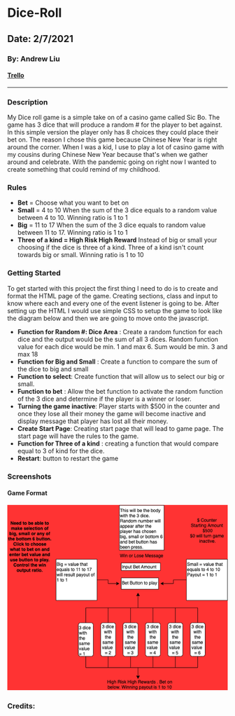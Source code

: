 # Dice-Roll 

## Date: 2/7/2021 

### By: Andrew Liu 
#### [Trello](https://trello.com/b/ldaqHj36/dice-roll)
***

### **Description**

My Dice roll game is a simple take on of a casino game called Sic Bo. The game has 3 dice that will produce a random # for the player to bet against. In this simple version the player only has  8 choices they could place their bet on. The reason I chose this game because Chinese New Year is right around the corner. When I was a kid, I use to play a lot of casino game with my cousins during Chinese New Year because that's when we gather around and celebrate. With the pandemic going on right now I wanted to create something that could remind of my childhood. 

### **Rules** 
* **Bet** = Choose what you want to bet on
* **Small** = 4 to 10 When the sum of the 3 dice equals to a random value between 4 to 10. Winning ratio is 1 to 1
* **Big** = 11 to 17 When the sum of the 3 dice equals to random value between 11 to 17. Winning ratio is 1 to 1
* **Three of a kind = High Risk High Reward** Instead of big or small your choosing if the dice is three of a kind. Three of a kind isn't count towards big or small. Winning ratio is 1 to 10   


### **Getting Started**

To get started with this project the first thing I need to do is to create and format the HTML page of the game. Creating sections, class and input to know where each and every one of the event listener is going to be. After setting up the HTML I would use simple CSS to setup the game to look like the diagram below and then we are going to move onto the javascript. 

* **Function for Random #: Dice Area** : Create a random function for each dice and the output would be the sum of all 3 dices. Random function value for each dice would be min. 1 and max 6. Sum would be min. 3 and max 18
* **Function for Big and Small** : Create a function to compare the sum of the dice to big and small 
* **Function to select**: Create function that will allow us to select our big or small. 
* **Function to bet** : Allow the bet function to activate the random function of the 3 dice and determine if the player is a winner or loser. 
* **Turning the game inactive**: Player starts with $500 in the counter and once they lose all their money the game will become inactive and display message that player has lost all their money. 
* **Create Start Page**: Creating start page that will lead to game page. The start page will have the rules to the game. 
* **Function for Three of a kind** : creating a function that would compare equal to 3 of kind for the dice. 
* **Restart**: button to restart the game 





### **Screenshots**

#### Game Format

![Game format](./Dice%20Format%20Final%20Diagram.png)


### Credits: 